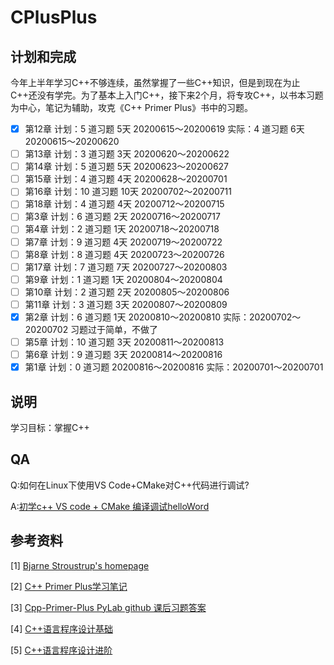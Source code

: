 # CPlusPlus

## 计划和完成

今年上半年学习C++不够连续，虽然掌握了一些C++知识，但是到现在为止C++还没有学完。为了基本上入门C++，接下来2个月，将专攻C++，以书本习题为中心，笔记为辅助，攻克《C++ Primer Plus》书中的习题。

- [x] 第12章 计划：5 道习题  5天 20200615～20200619       实际：4 道习题  6天 20200615～20200620   
- [ ] 第13章 计划：3 道习题  3天 20200620～20200622
- [ ] 第14章 计划：5 道习题  5天 20200623～20200627
- [ ] 第15章 计划：4 道习题  4天 20200628～20200701
- [ ] 第16章 计划：10 道习题  10天 20200702～20200711
- [ ] 第18章 计划：4 道习题  4天 20200712～20200715
- [ ] 第3章 计划：6 道习题  2天 20200716～20200717
- [ ] 第4章 计划：2 道习题  1天 20200718～20200718
- [ ] 第7章 计划：9 道习题  4天 20200719～20200722
- [ ] 第8章 计划：8 道习题  4天 20200723～20200726
- [ ] 第17章 计划：7 道习题  7天 20200727～20200803
- [ ] 第9章 计划：1 道习题  1天 20200804～20200804
- [ ] 第10章 计划：2 道习题  2天 20200805～20200806
- [ ] 第11章 计划：3 道习题  3天 20200807～20200809
- [x] 第2章 计划：6 道习题  1天 20200810～20200810      实际：20200702～20200702 习题过于简单，不做了
- [ ] 第5章 计划：10 道习题  3天 20200811～20200813
- [ ] 第6章 计划：9 道习题  3天 20200814～20200816
- [x] 第1章 计划：0 道习题  20200816～20200816                实际：20200701～20200701

## 说明
学习目标：掌握C++

## QA

Q:如何在Linux下使用VS Code+CMake对C++代码进行调试?

A:[初学c++ VS code + CMake 编译调试helloWord](https://blog.csdn.net/u014265289/article/details/78213643)

## 参考资料
[1] [Bjarne Stroustrup's homepage](http://www.research.att.com/-bs/)

[2] [C++ Primer Plus学习笔记](https://www.zxpblog.cn/categories/C-Primer-Plus%E5%AD%A6%E4%B9%A0%E7%AC%94%E8%AE%B0/page/2/)

[3] [Cpp-Primer-Plus PyLab github 课后习题答案](https://github.com/PytLab/Cpp-Primer-Plus)

[4] [C++语言程序设计基础](https://next.xuetangx.com/course/THU08091000247/1515741?fromArray=learn_title)

[5] [C++语言程序设计进阶](https://next.xuetangx.com/course/THU08091000248/1510503?fromArray=search_result)

